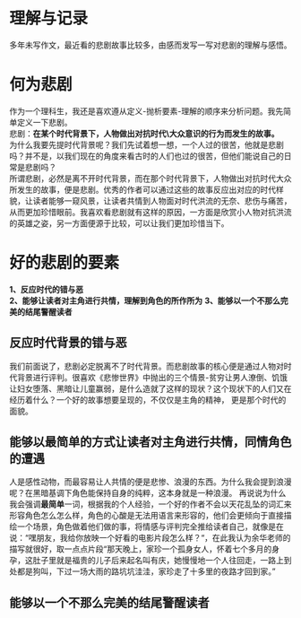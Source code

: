 # 理解与记录
多年未写作文，最近看的悲剧故事比较多，由感而发写一写对悲剧的理解与感悟。

# 何为悲剧
作为一个理科生，我还是喜欢遵从定义-抛析要素-理解的顺序来分析问题。我先简单定义一下悲剧。<br>
悲剧：**在某个时代背景下，人物做出对抗时代\大众意识的行为而发生的故事。** <br>
为什么我要先提时代背景呢？我们先试着想一想，一个人过的很苦，他就是悲剧吗？并不是，以我们现在的角度来看古时的人们也过的很苦，但他们能说自己的日常是悲剧吗？<br>
所谓悲剧，必然是离不开时代背景，而在那个时代背景下，人物做出对抗时代大众所发生的故事，便是悲剧。优秀的作者可以通过这些的故事反应出对应的时代样貌，让读者能够一窥风景，让读者共情到人物面对时代洪流的无奈、悲伤与痛苦，从而更加珍惜眼前。我喜欢看悲剧就有这样的原因，一方面是欣赏小人物对抗洪流的英雄之姿，另一方面便源于比较，可以让我们更加珍惜当下。


# 好的悲剧的要素
**1、反应时代的错与恶**<br>
**2、能够让读者对主角进行共情，理解到角色的所作所为**
**3、能够以一个不那么完美的结尾警醒读者**

## 反应时代背景的错与恶
我们前面说了，悲剧必定脱离不了时代背景。而悲剧故事的核心便是通过人物对时代背景进行评判。很喜欢《悲惨世界》中抛出的三个情景-贫穷让男人潦倒、饥饿让妇女堕落、黑暗让儿童赢弱，是什么造就了这样的现状？这个现状下的人们又在经历着什么？一个好的故事想要呈现的，不仅仅是主角的精神，
更是那个时代的面貌。


## 能够以最简单的方式让读者对主角进行共情，同情角色的遭遇
人是感性动物，而最容易让人共情的便是悲惨、浪漫的东西。为什么我会提到浪漫呢？在黑暗基调下角色能保持自身的纯粹，这本身就是一种浪漫。
再说说为什么我会强调**最简单**一词，根据我的个人经验，一个好的作者不会以天花乱坠的词汇来形容角色怎么怎么样，角色的心酸是无法用语言来形容的，他们会更倾向于直接描绘一个场景，角色做着他们做的事，将情感与评判完全推给读者自己，就像是在说：“嘿朋友，我给你放映一个好看的电影片段怎么样？“，在此我认为余华老师的描写就很好，取一点点片段“那天晚上，家珍一个孤身女人，怀着七个多月的身孕，这肚子里就是福贵的儿子后来起名叫有庆，她慢慢地一个人往回走，一路上到处都是狗叫，下过一场大雨的路坑坑洼洼，家珍走了十多里的夜路才回到家。”

## 能够以一个不那么完美的结尾警醒读者

